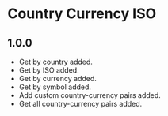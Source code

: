 # Country Currency ISO

## 1.0.0
- Get by country added.
- Get by ISO added.
- Get by currency added.
- Get by symbol added.
- Add custom country-currency pairs added.
- Get all country-currency pairs added.
